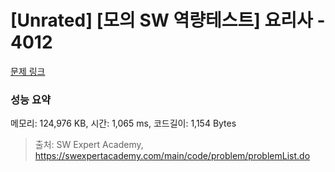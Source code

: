 # [Unrated] [모의 SW 역량테스트] 요리사 - 4012 

[문제 링크](https://swexpertacademy.com/main/code/problem/problemDetail.do?contestProbId=AWIeUtVakTMDFAVH) 

### 성능 요약

메모리: 124,976 KB, 시간: 1,065 ms, 코드길이: 1,154 Bytes



> 출처: SW Expert Academy, https://swexpertacademy.com/main/code/problem/problemList.do
